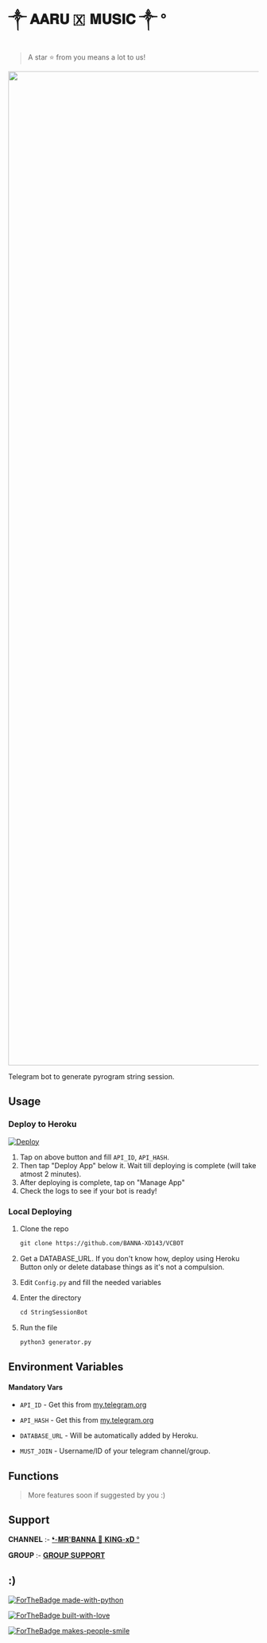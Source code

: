 # ༒︎ 𝐀𝐀𝐑𝐔 🇽  𝐌𝐔𝐒𝐈𝐂 ༒︎ °


> A star ⭐ from you means a lot to us!

<p align="center"><a href="https://www.github.com/BANNA-XD143"><img src="https://telegra.ph/file/de6884ca79cd245f75cc7.jpg" width="2000"></a></p>

Telegram bot to generate pyrogram string session.


## Usage

### Deploy to Heroku

[![Deploy](https://www.herokucdn.com/deploy/button.svg)](https://heroku.com/deploy?template=https://github.com/BANNA-XD143/VCBOT)</br>

1. Tap on above button and fill `API_ID`, `API_HASH`.
2. Then tap "Deploy App" below it. Wait till deploying is complete (will take atmost 2 minutes).
3. After deploying is complete, tap on "Manage App"
4. Check the logs to see if your bot is ready!

### Local Deploying

1. Clone the repo
   ```markdown
   git clone https://github.com/BANNA-XD143/VCBOT
   ```
2. Get a DATABASE_URL. If you don't know how, deploy using Heroku Button only or delete database things as it's not a compulsion.
   
3. Edit `Config.py` and fill the needed variables

4. Enter the directory
   ```markdown
   cd StringSessionBot
   ```
5. Run the file
   ```markdown
   python3 generator.py
   ```

## Environment Variables

#### Mandatory Vars

- `API_ID` - Get this from [my.telegram.org](https://my.telegram.org/auth)
- `API_HASH` - Get this from [my.telegram.org](https://my.telegram.org/auth)

- `DATABASE_URL` - Will be automatically added by Heroku.
- `MUST_JOIN` - Username/ID of your telegram channel/group.

## Functions

> More features soon if suggested by you :)








## Support

𝐂𝐇𝐀𝐍𝐍𝐄𝐋 :- [❛-𝐌𝐑'𝐁𝐀𝐍𝐍𝐀 🚬 𝐊𝐈𝐍𝐆-𝐱𝐃 °](https://t.me/BANNA_XD)

𝐆𝐑𝐎𝐔𝐏 :- [𝐆𝐑𝐎𝐔𝐏 𝐒𝐔𝐏𝐏𝐎𝐑𝐓](https://t.me/AARU_SUPPORT)

## :)

[![ForTheBadge made-with-python](http://ForTheBadge.com/images/badges/made-with-python.svg)](https://www.python.org/)

[![ForTheBadge built-with-love](http://ForTheBadge.com/images/badges/built-with-love.svg)](https://github.com/BANNA-XD143/VCBOT) 

[![ForTheBadge makes-people-smile](http://ForTheBadge.com/images/badges/makes-people-smile.svg)](https://github.com/BANNA-XD143/VCBOT)

